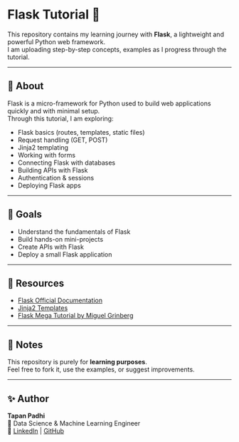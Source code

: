 # Flask Tutorial 🚀

This repository contains my learning journey with **Flask**, a lightweight and powerful Python web framework.  
I am uploading step-by-step concepts, examples as I progress through the tutorial.  

---

## 📌 About
Flask is a micro-framework for Python used to build web applications quickly and with minimal setup.  
Through this tutorial, I am exploring:
- Flask basics (routes, templates, static files)
- Request handling (GET, POST)
- Jinja2 templating
- Working with forms
- Connecting Flask with databases
- Building APIs with Flask
- Authentication & sessions
- Deploying Flask apps

---

## 🎯 Goals
- Understand the fundamentals of Flask
- Build hands-on mini-projects
- Create APIs with Flask
- Deploy a small Flask application

---

## 📖 Resources
- [Flask Official Documentation](https://flask.palletsprojects.com/)
- [Jinja2 Templates](https://jinja.palletsprojects.com/)
- [Flask Mega Tutorial by Miguel Grinberg](https://blog.miguelgrinberg.com/post/the-flask-mega-tutorial-part-i-hello-world)

---

## 📝 Notes
This repository is purely for **learning purposes**.  
Feel free to fork it, use the examples, or suggest improvements.

---

## ✨ Author
**Tapan Padhi**  
📌 Data Science & Machine Learning Engineer  
🔗 [LinkedIn](https://linkedin.com/in/tapan-kumar-padhii-81b309252/) | [GitHub](https://github.com/<tapand3v3lop3r>)
